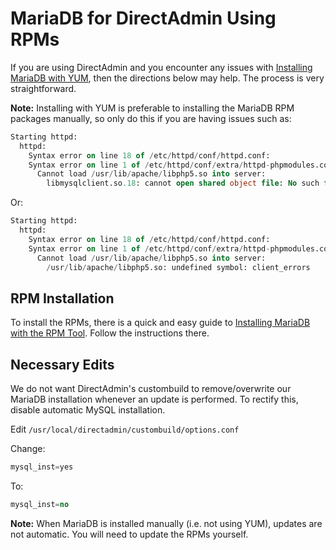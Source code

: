 # MariaDB for DirectAdmin Using RPMs

If you are using DirectAdmin and you encounter any issues with [Installing MariaDB with YUM](/kb/en/installing-mariadb-with-yum/), then the directions below may help. The process is very straightforward.

<strong>Note:</strong> Installing with YUM is preferable to installing the MariaDB RPM packages manually, so only do this if you are having issues such as:

```sql
Starting httpd:
  httpd:
    Syntax error on line 18 of /etc/httpd/conf/httpd.conf:
    Syntax error on line 1 of /etc/httpd/conf/extra/httpd-phpmodules.conf:
      Cannot load /usr/lib/apache/libphp5.so into server:
        libmysqlclient.so.18: cannot open shared object file: No such file or directory
```

Or:

```sql
Starting httpd:
  httpd:
    Syntax error on line 18 of /etc/httpd/conf/httpd.conf:
    Syntax error on line 1 of /etc/httpd/conf/extra/httpd-phpmodules.conf:
      Cannot load /usr/lib/apache/libphp5.so into server:
        /usr/lib/apache/libphp5.so: undefined symbol: client_errors
```

## RPM Installation

To install the RPMs, there is a quick and easy guide to [Installing MariaDB with the RPM Tool](/mariadb-administration/getting-installing-and-upgrading-mariadb/binary-packages/rpm/installing-mariadb-with-the-rpm-tool/). Follow the instructions there.

## Necessary Edits

We do not want DirectAdmin's custombuild to remove/overwrite our MariaDB
installation whenever an update is performed. To rectify this, disable automatic MySQL installation.

Edit `/usr/local/directadmin/custombuild/options.conf`

Change:

```sql
mysql_inst=yes
```

To:

```sql
mysql_inst=no
```

<strong>Note:</strong>
When MariaDB is installed manually (i.e. not using YUM), updates are not
automatic. You will need to update the RPMs yourself.